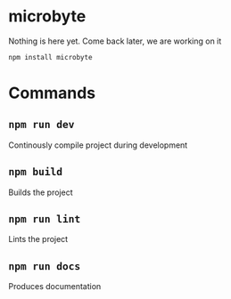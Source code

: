 # microbyte
Nothing is here yet. Come back later, we are working on it

```bash
npm install microbyte
```

# Commands

## ```npm run dev```
Continously compile project during development

## ```npm build```
Builds the project

## ```npm run lint```
Lints the project

## ```npm run docs```
Produces documentation

